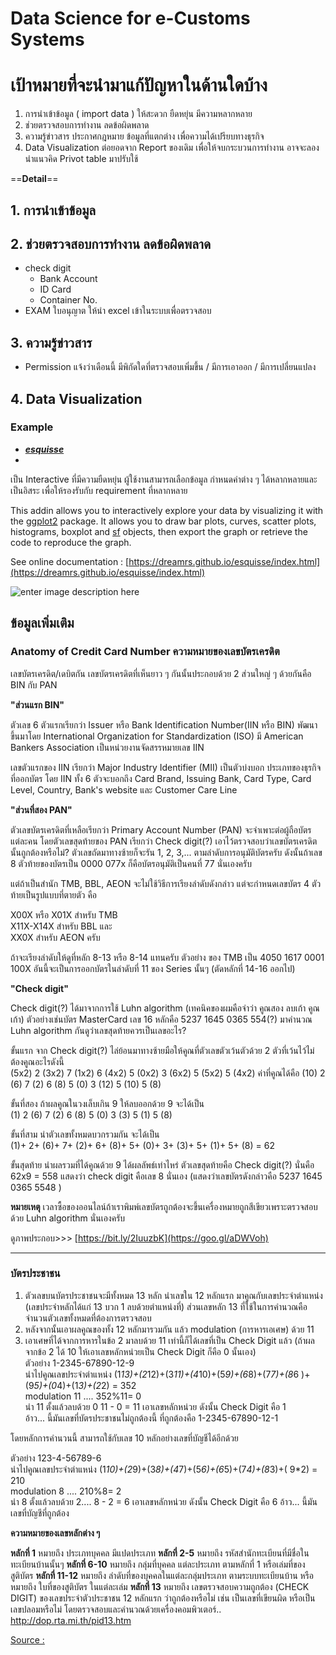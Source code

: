 Data Science for e-Customs Systems
===

# เป้าหมายที่จะนำมาแก้ปัญหาในด้านใดบ้าง

1. การนำเข้าข้อมูล ( import data ) ให้สะดวก ยืดหยุ่น มีความหลากหลาย 
3. ช่วยตรวจสอบการทำงาน ลดข้อผิดพลาด
4. ความรู้ข่าวสาร ประกาศกฎหมาย ข้อมูลที่แตกต่าง เพื่อความได้เปรียบทางธุรกิจ
5. Data Visualization ต่อยอดจาก Report ของเดิม เพื่อให้จบกระบวนการทำงาน อาจจะลองนำแนวคิด Privot table มาปรับใช้

 ==**Detail**==
 
## 1. การนำเข้าข้อมูล




## 2. ช่วยตรวจสอบการทำงาน ลดข้อผิดพลาด

- check digit 
	- Bank Account
	- ID Card
	- Container No.
- EXAM ใบอนุญาต ให้นำ excel เข้าในระบบเพื่อตรวจสอบ



## 3. ความรู้ข่าวสาร
- Permission แจ้งว่าเดือนนี้ มีพิกัดใดที่ตรวจสอบเพิ่มขึ้น / มีการเอาออก / มีการเปลี่ยนแปลง



## 4. Data Visualization 

### Example


- [**_esquisse_**](https://github.com/dreamRs/esquisse) 
- 
เป็น Interactive ที่มีความยืดหยุ่น ผู้ใช้งานสามารถเลือกข้อมูล กำหนดค่าต่าง ๆ ได้หลากหลายและเป็นอิสระ เพื่อให้รองรับกับ requirement ที่หลากหลาย 

This addin allows you to interactively explore your data by visualizing it with the  [ggplot2](https://github.com/tidyverse/ggplot2)  package. It allows you to draw bar plots, curves, scatter plots, histograms, boxplot and  [sf](https://github.com/r-spatial/sf)  objects, then export the graph or retrieve the code to reproduce the graph.

See online documentation :  [https://dreamrs.github.io/esquisse/index.html](https://dreamrs.github.io/esquisse/index.html)


![enter image description here](https://github.com/dreamRs/esquisse/raw/master/man/figures/esquisse.gif)


## ข้อมูลเพิ่มเติม

### Anatomy of Credit Card Number ความหมายของเลขบัตรเครดิต

เลขบัตรเครดิต/เดบิตกัน เลขบัตรเครดิตที่เห็นยาว ๆ กันนั้นประกอบด้วย 2 ส่วนใหญ่ ๆ ด้วยกันคือ BIN กับ PAN

**"ส่วนแรก BIN"**

ตัวเลข 6 ตัวแรกเรียกว่า Issuer หรือ Bank Identification Number(IIN หรือ BIN) พัฒนาขึ้นมาโดย International Organization for Standardization (ISO) มี American Bankers Association เป็นหน่วยงานจัดสรรหมายเลข IIN

เลขตัวแรกของ IIN เรียกว่า Major Industry Identifier (MII) เป็นตัวบ่งบอก ประเภทของธุรกิจที่ออกบัตร โดย IIN ทั้ง 6 ตัวจะบอกถึง Card Brand, Issuing Bank, Card Type, Card Level, Country, Bank's website และ Customer Care Line

**"ส่วนที่สอง PAN"**

ตัวเลขบัตรเครดิตที่เหลือเรียกว่า Primary Account Number (PAN) จะจำเพาะต่อผู้ถือบัตรแต่ละคน โดยตัวเลขสุดท้ายของ PAN เรียกว่า Check digit(?) เอาไว้ตรวจสอบว่าเลขบัตรเครดิตนั้นถูกต้องหรือไม่? ตัวเลขถัดมาทางซ้ายก็จะรัน 1, 2, 3,... ตามลำดับการอนุมัติบัตรครับ ดังนั้นถ้าเลข 8 ตัวท้ายของบัตรเป็น 0000 077x ก็คือบัตรอนุมัติเป็นคนที่ 77 นั่นเองครับ

แต่ถ้าเป็นสำนัก TMB, BBL, AEON จะไม่ใช้วิธีการเรียงลำดับดังกล่าว แต่จะกำหนดเลขบัตร 4 ตัวท้ายเป็นรูปแบบที่ตายตัว คือ

X00X หรือ X01X สำหรับ TMB  
X11X-X14X สำหรับ BBL และ  
XX0X สำหรับ AEON ครับ

ถ้าจะเรียงลำดับให้ดูที่หลัก 8-13 หรือ 8-14 แทนครับ ตัวอย่าง ของ TMB เป็น 4050 1617 0001 100X อันนี้จะเป็นการออกบัตรในลำดับที่ 11 ของ Series นั้นๆ (ตัดหลักที่ 14-16 ออกไป)

**"Check digit"**

Check digit(?) ได้มาจากการใช้ Luhn algorithm (เทคนิคของผมคือจำว่า คูณสอง ลบเก้า คูณเก้า) ตัวอย่างเช่นบัตร MasterCard เลข 16 หลักคือ 5237 1645 0365 554(?) มาคำนวณ Luhn algorithm กันดูว่าเลขสุดท้ายควรเป็นเลขอะไร?

ขั้นแรก จาก Check digit(?) ไล่ย้อนมาทางซ้ายมือให้คูณที่ตัวเลขตัวเว้นตัวด้วย 2 ตัวที่เว้นไว้ไม่ต้องคูณอะไรดังนี้  
(5x2) 2 (3x2) 7 (1x2) 6 (4x2) 5 (0x2) 3 (6x2) 5 (5x2) 5 (4x2) ค่าที่คูณได้คือ (10) 2 (6) 7 (2) 6 (8) 5 (0) 3 (12) 5 (10) 5 (8)

ขั้นที่สอง ถ้าผลคูณในวงเล็บเกิน 9 ให้ลบออกด้วย 9 จะได้เป็น  
(1) 2 (6) 7 (2) 6 (8) 5 (0) 3 (3) 5 (1) 5 (8)

ขั้นที่สาม นำตัวเลขทั้งหมดบวกรวมกัน จะได้เป็น  
(1)+ 2+ (6)+ 7+ (2)+ 6+ (8)+ 5+ (0)+ 3+ (3)+ 5+ (1)+ 5+ (8) = 62

ขั้นสุดท้าย นำผลรวมที่ได้คูณด้วย 9 ได้ผลลัพธ์เท่าไหร่ ตัวเลขสุดท้ายคือ Check digit(?) นั่นคือ  
62x9 = 558 แสดงว่า check digit คือเลข 8 นั่นเอง (แสดงว่าเลขบัตรดังกล่าวคือ 5237 1645 0365 5548 )

**หมายเหตุ** เวลาซื้อของออนไลน์ถ้าเราพิมพ์เลขบัตรถูกต้องจะขึ้นเครื่องหมายถูกสีเขียวเพราะตรวจสอบด้วย Luhn algorithm นั่นเองครับ  
  
ดูภาพประกอบ>>> [https://bit.ly/2IuuzbK](https://goo.gl/aDWVoh)

---

### บัตรประชาชน


1. ตัวเลขบนบัตรประชาชนจะมีทั้งหมด 13 หลัก นำเลขใน 12 หลักแรก มาคูณกับเลขประจำตำแหน่ง (เลขประจำหลักได้แก่ 13 บวก 1 ลบด้วยตำแหน่งที่) ส่วนเลขหลัก 13 ที่ใช้ในการคำนวณคือจำนวนตัวเลขทั้งหมดที่ต้องการตรวจสอบ  
2. หลังจากนั้นเอาผลคูณของทั้ง 12 หลักมารวมกัน แล้ว modulation (การหารเอเศษ) ด้วย 11  
3. เอาเศษที่ได้จากการหารในข้อ 2 มาลบด้วย 11 เท่านี้ก็ได้เลขที่เป็น Check Digit แล้ว (ถ้าผลจากข้อ 2 ได้ 10 ให้เอาเลขหลักหน่วยเป็น Check Digit ก็คือ 0 นั้นเอง)  
ตัวอย่าง 1-2345-67890-12-9  
นำไปคูณเลขประจำตำแหน่ง (1*13)+(2*12)+(3*11)+(4*10)+(5*9)+(6*8)+(7*7)+(8*6 )+(9*5)+(0*4)+(1*3)+(2*2) = 352  
modulation 11 .... 352%11= 0  
นำ 11 ตั้งแล้วลบด้วย 0 11 - 0 = 11 เอาเลขหลักหน่วย ดังนั้น Check Digit คือ 1  
อ้าว... นี้มันเลขที่บัตรประชาชนไม่ถูกต้องนี้ ที่ถูกต้องคือ 1-2345-67890-12-1  
  
โดยหลักการคำนวนนี้ สามารถใช้กับเลข 10 หลักอย่างเลขที่บัญชีได้อีกด้วย  
  
ตัวอย่าง 123-4-56789-6  
นำไปคูณเลขประจำตำแหน่ง (1*10)+(2*9)+(3*8)+(4*7)+(5*6)+(6*5)+(7*4)+(8*3)+( 9*2) = 210  
modulation 8 .... 210%8= 2  
นำ 8 ตั้งแล้วลบด้วย 2.... 8 - 2 = 6 เอาเลขหลักหน่วย ดังนั้น Check Digit คือ 6 อ้าว... นี้มันเลขที่บัญชีที่ถูกต้อง

**ความหมายของเลขหลักต่าง ๆ**

**หลักที่ 1** หมายถึง ประเภทบุคคล มีแปดประเภท 
**หลักที่ 2-5** หมายถึง รหัสสำนักทะเบียนที่มีชื่อในทะเบียนบ้านนั้นๆ 
**หลักที่ 6-10** หมายถึง กลุ่มที่บุคคล แต่ละประเภท ตามหลักที่ 1 
หรือเล่มที่ของสูติบัตร 
**หลักที่ 11-12** หมายถึง ลำดับที่ของบุคคลในแต่ละกลุ่มประเภท 
ตามระบบทะเบียนบ้าน หรือหมายถึง ใบที่ของสูติบัตร ในแต่ละเล่ม 
**หลักที่ 13** หมายถึง เลขตรวจสอบความถูกต้อง (CHECK DIGIT) 
ของเลขประจำตัวประชาชน 12 หลักแรก ว่าถูกต้องหรือไม่ 
เช่น เป็นเลขที่เขียนผิด หรือเป็นเลขปลอมหรือไม่ 
โดยตรวจสอบและคำนวณด้วยเครื่องคอมพิวเตอร์.. 
http://dop.rta.mi.th/pid13.htm

[Source :](http://musicjusk.blogspot.com/2010/04/blog-post_10.html)
<!--stackedit_data:
eyJoaXN0b3J5IjpbLTE0OTg2MzA1MzIsLTE3MTkwMjgxMjUsLT
MwNzQ5MDQxOSw5MzgxMDgyMzksLTI1MjYwNDM3MSwyMDY3ODQw
ODI0XX0=
-->